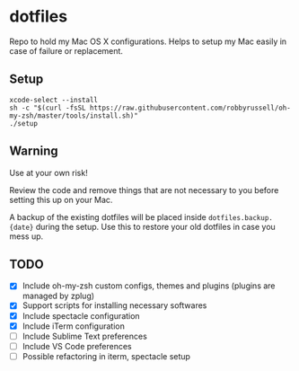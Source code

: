 # dotfiles
Repo to hold my Mac OS X configurations. Helps to setup my Mac easily in case of failure or replacement.

## Setup

```
xcode-select --install
sh -c "$(curl -fsSL https://raw.githubusercontent.com/robbyrussell/oh-my-zsh/master/tools/install.sh)"
./setup
```

## Warning ##
Use at your own risk!

Review the code and remove things that are not necessary to you before setting this up on your Mac.

A backup of the existing dotfiles will be placed inside `dotfiles.backup.{date}` during the setup. Use this to restore your old dotfiles in case you mess up.

## TODO ##
- [x] Include oh-my-zsh custom configs, themes and plugins (plugins are managed by zplug)
- [x] Support scripts for installing necessary softwares
- [x] Include spectacle configuration
- [x] Include iTerm configuration
- [ ] Include Sublime Text preferences
- [ ] Include VS Code preferences
- [ ] Possible refactoring in iterm, spectacle setup
